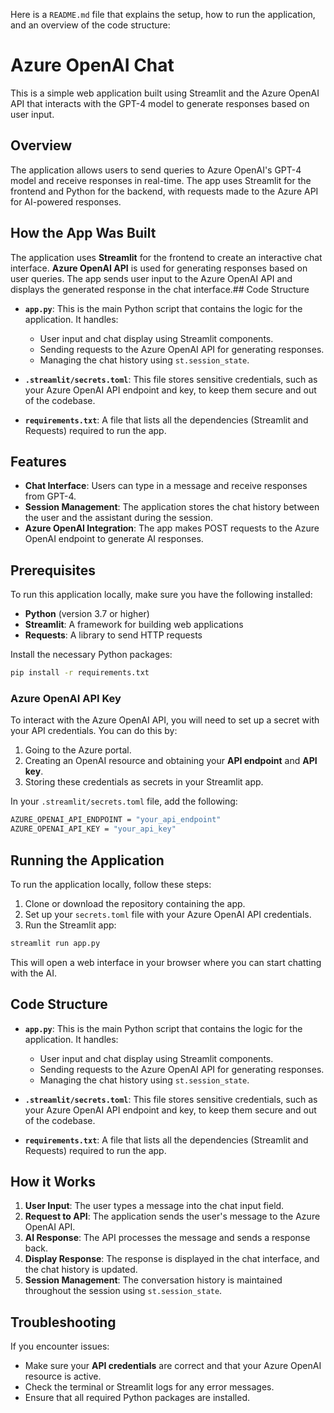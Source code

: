 Here is a `README.md` file that explains the setup, how to run the application, and an overview of the code structure:


# Azure OpenAI Chat

This is a simple web application built using Streamlit and the Azure OpenAI API that interacts with the GPT-4 model to generate responses based on user input.

## Overview

The application allows users to send queries to Azure OpenAI's GPT-4 model and receive responses in real-time. The app uses Streamlit for the frontend and Python for the backend, with requests made to the Azure API for AI-powered responses.

## How the App Was Built

The application uses **Streamlit** for the frontend to create an interactive chat interface. **Azure OpenAI API** is used for generating responses based on user queries. The app sends user input to the Azure OpenAI API and displays the generated response in the chat interface.## Code Structure

- **`app.py`**: This is the main Python script that contains the logic for the application. It handles:
  - User input and chat display using Streamlit components.
  - Sending requests to the Azure OpenAI API for generating responses.
  - Managing the chat history using `st.session_state`.

- **`.streamlit/secrets.toml`**: This file stores sensitive credentials, such as your Azure OpenAI API endpoint and key, to keep them secure and out of the codebase.

- **`requirements.txt`**: A file that lists all the dependencies (Streamlit and Requests) required to run the app.


## Features
- **Chat Interface**: Users can type in a message and receive responses from GPT-4.
- **Session Management**: The application stores the chat history between the user and the assistant during the session.
- **Azure OpenAI Integration**: The app makes POST requests to the Azure OpenAI endpoint to generate AI responses.

## Prerequisites

To run this application locally, make sure you have the following installed:
- **Python** (version 3.7 or higher)
- **Streamlit**: A framework for building web applications
- **Requests**: A library to send HTTP requests

Install the necessary Python packages:

```bash
pip install -r requirements.txt
```

### Azure OpenAI API Key
To interact with the Azure OpenAI API, you will need to set up a secret with your API credentials. You can do this by:
1. Going to the Azure portal.
2. Creating an OpenAI resource and obtaining your **API endpoint** and **API key**.
3. Storing these credentials as secrets in your Streamlit app.

In your `.streamlit/secrets.toml` file, add the following:

```bash
AZURE_OPENAI_API_ENDPOINT = "your_api_endpoint"
AZURE_OPENAI_API_KEY = "your_api_key"
```

## Running the Application

To run the application locally, follow these steps:
1. Clone or download the repository containing the app.
2. Set up your `secrets.toml` file with your Azure OpenAI API credentials.
3. Run the Streamlit app:

```bash
streamlit run app.py
```

This will open a web interface in your browser where you can start chatting with the AI.

## Code Structure

- **`app.py`**: This is the main Python script that contains the logic for the application. It handles:
  - User input and chat display using Streamlit components.
  - Sending requests to the Azure OpenAI API for generating responses.
  - Managing the chat history using `st.session_state`.

- **`.streamlit/secrets.toml`**: This file stores sensitive credentials, such as your Azure OpenAI API endpoint and key, to keep them secure and out of the codebase.

- **`requirements.txt`**: A file that lists all the dependencies (Streamlit and Requests) required to run the app.


## How it Works

1. **User Input**: The user types a message into the chat input field.
2. **Request to API**: The application sends the user's message to the Azure OpenAI API.
3. **AI Response**: The API processes the message and sends a response back.
4. **Display Response**: The response is displayed in the chat interface, and the chat history is updated.
5. **Session Management**: The conversation history is maintained throughout the session using `st.session_state`.

## Troubleshooting

If you encounter issues:
- Make sure your **API credentials** are correct and that your Azure OpenAI resource is active.
- Check the terminal or Streamlit logs for any error messages.
- Ensure that all required Python packages are installed.
